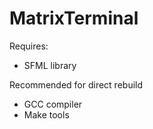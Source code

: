 # MatrixTerminal

Requires:
- SFML library

Recommended for direct rebuild
- GCC compiler
- Make tools